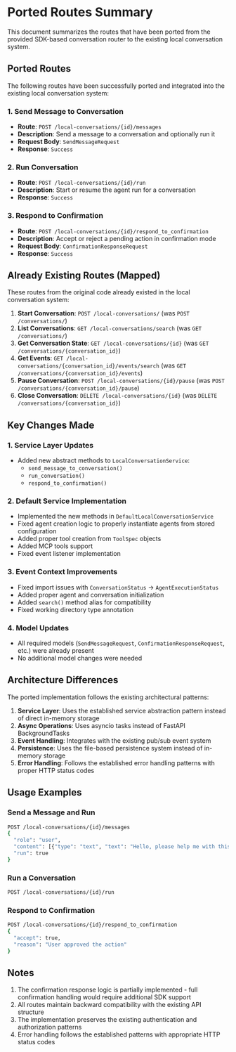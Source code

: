 # Ported Routes Summary

This document summarizes the routes that have been ported from the provided SDK-based conversation router to the existing local conversation system.

## Ported Routes

The following routes have been successfully ported and integrated into the existing local conversation system:

### 1. Send Message to Conversation
- **Route**: `POST /local-conversations/{id}/messages`
- **Description**: Send a message to a conversation and optionally run it
- **Request Body**: `SendMessageRequest`
- **Response**: `Success`

### 2. Run Conversation
- **Route**: `POST /local-conversations/{id}/run`
- **Description**: Start or resume the agent run for a conversation
- **Response**: `Success`

### 3. Respond to Confirmation
- **Route**: `POST /local-conversations/{id}/respond_to_confirmation`
- **Description**: Accept or reject a pending action in confirmation mode
- **Request Body**: `ConfirmationResponseRequest`
- **Response**: `Success`

## Already Existing Routes (Mapped)

These routes from the original code already existed in the local conversation system:

1. **Start Conversation**: `POST /local-conversations/` (was `POST /conversations/`)
2. **List Conversations**: `GET /local-conversations/search` (was `GET /conversations/`)
3. **Get Conversation State**: `GET /local-conversations/{id}` (was `GET /conversations/{conversation_id}`)
4. **Get Events**: `GET /local-conversations/{conversation_id}/events/search` (was `GET /conversations/{conversation_id}/events`)
5. **Pause Conversation**: `POST /local-conversations/{id}/pause` (was `POST /conversations/{conversation_id}/pause`)
6. **Close Conversation**: `DELETE /local-conversations/{id}` (was `DELETE /conversations/{conversation_id}`)

## Key Changes Made

### 1. Service Layer Updates
- Added new abstract methods to `LocalConversationService`:
  - `send_message_to_conversation()`
  - `run_conversation()`
  - `respond_to_confirmation()`

### 2. Default Service Implementation
- Implemented the new methods in `DefaultLocalConversationService`
- Fixed agent creation logic to properly instantiate agents from stored configuration
- Added proper tool creation from `ToolSpec` objects
- Added MCP tools support
- Fixed event listener implementation

### 3. Event Context Improvements
- Fixed import issues with `ConversationStatus` → `AgentExecutionStatus`
- Added proper agent and conversation initialization
- Added `search()` method alias for compatibility
- Fixed working directory type annotation

### 4. Model Updates
- All required models (`SendMessageRequest`, `ConfirmationResponseRequest`, etc.) were already present
- No additional model changes were needed

## Architecture Differences

The ported implementation follows the existing architectural patterns:

1. **Service Layer**: Uses the established service abstraction pattern instead of direct in-memory storage
2. **Async Operations**: Uses asyncio tasks instead of FastAPI BackgroundTasks
3. **Event Handling**: Integrates with the existing pub/sub event system
4. **Persistence**: Uses the file-based persistence system instead of in-memory storage
5. **Error Handling**: Follows the established error handling patterns with proper HTTP status codes

## Usage Examples

### Send a Message and Run
```bash
POST /local-conversations/{id}/messages
{
  "role": "user",
  "content": [{"type": "text", "text": "Hello, please help me with this task"}],
  "run": true
}
```

### Run a Conversation
```bash
POST /local-conversations/{id}/run
```

### Respond to Confirmation
```bash
POST /local-conversations/{id}/respond_to_confirmation
{
  "accept": true,
  "reason": "User approved the action"
}
```

## Notes

1. The confirmation response logic is partially implemented - full confirmation handling would require additional SDK support
2. All routes maintain backward compatibility with the existing API structure
3. The implementation preserves the existing authentication and authorization patterns
4. Error handling follows the established patterns with appropriate HTTP status codes